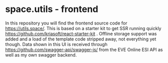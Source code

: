 # space.utils - frontend
In this repository you will find the frontend source code for https://utils.space/.
This is based on a starter kit to get SSR running quickly https://github.com/kriasoft/react-starter-kit .
Offline storage support was added and a load of the template code stripped away, not everything yet though.
Data shown in this UI is received through https://github.com/swagger-api/swagger-js/ from the EVE Online ESI API as well as my own swagger backend.
